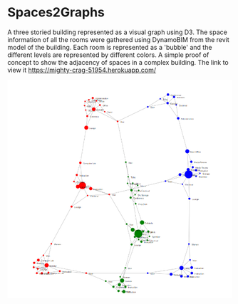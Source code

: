 # Spaces2Graphs

A three storied building represented as a visual graph using D3. The space information of all the rooms were gathered using DynamoBIM from the revit model of the building. Each room is represented as a 'bubble' and the different levels are represented by different colors. A simple proof of concept to show the adjacency of spaces in a complex building. The link to view it https://mighty-crag-51954.herokuapp.com/

![](snippet/graphs.PNG)
